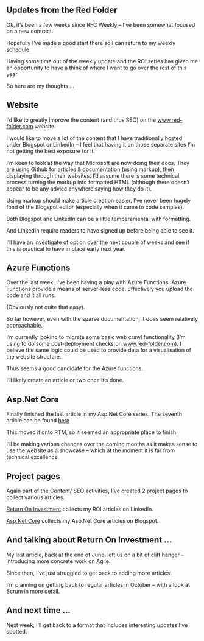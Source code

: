 ## Updates from the Red Folder
Ok, it’s been a few weeks since RFC Weekly – I’ve been somewhat focused on a new contract.

Hopefully I’ve made a good start there so I can return to my weekly schedule.

Having some time out of the weekly update and the ROI series has given me an opportunity to have a think of where I want to go over the rest of this year.

So here are my thoughts …

## Website
I’d like to greatly improve the content (and thus SEO) on the www.red-folder.com website.

I would like to move a lot of the content that I have traditionally hosted under Blogspot or LinkedIn – I feel that having it on those separate sites I’m not getting the best exposure for it.

I’m keen to look at the way that Microsoft are now doing their docs.  They are using Github for articles &amp; documentation (using markup), then displaying through their websites.  I’d assume there is some technical process turning the markup into formatted HTML (although there doesn’t appear to be any advice anywhere saying how they do it).

Using markup should make article creation easier.  I’ve never been hugely fond of the Blogspot editor (especially when it came to code samples).

Both Blogspot and LinkedIn can be a little temperamental with formatting.

And LinkedIn require readers to have signed up before being able to see it.

I’ll have an investigate of option over the next couple of weeks and see if this is practical to have in place early next year.

## Azure Functions
Over the last week, I’ve been having a play with Azure Functions.  Azure Functions provide a means of server-less code.  Effectively you upload the code and it all runs.

(Obviously not quite that easy).

So far however, even with the sparse documentation, it does seem relatively approachable.

I’m currently looking to migrate some basic web crawl functionality (I’m using to do some post-deployment checks on www.red-folder.com).  I believe the same logic could be used to provide data for a visualisation of the website structure.

Thus seems a good candidate for the Azure functions.

I’ll likely create an article or two once it’s done.

## Asp.Net Core
Finally finished the last article in my Asp.Net Core series.  The seventh article can be found [here](/blog/converting-to-aspnet-core-part-7)

This moved it onto RTM, so it seemed an appropriate place to finish.

I’ll be making various changes over the coming months as it makes sense to use the website as a showcase – which at the moment it is far from technical excellence.

## Project pages
Again part of the Content/ SEO activities, I’ve created 2 project pages to collect various articles.

[Return On Investment](/Projects/ROI) collects my ROI articles on LinkedIn.

[Asp.Net Core](/Projects/AspNetCore) collects my Asp.Net Core articles on Blogspot.

## And talking about Return On Investment …
My last article, back at the end of June, left us on a bit of cliff hanger – introducing more concrete work on Agile.

Since then, I’ve just struggled to get back to adding more articles.

I’m planning on getting back to regular articles in October – with a look at Scrum in more detail.

## And next time …
Next week, I’ll get back to a format that includes interesting updates I’ve spotted.
